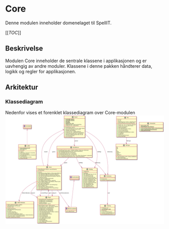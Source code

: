 
# Core

Denne modulen inneholder domenelaget til SpellIT.

[[_TOC_]]

## Beskrivelse
Modulen Core inneholder de sentrale klassene i applikasjonen og er uavhengig av andre moduler. Klassene i denne pakken håndterer data, logikk og regler for applikasjonen.

## Arkitektur

### Klassediagram
Nedenfor vises et forenklet klassediagram over Core-modulen
 ![Core classdiagram](architecture/core-classdiagram.png)
